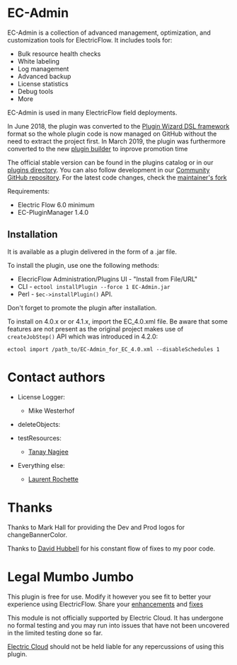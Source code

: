 # EC-Admin

EC-Admin is a collection of advanced management, optimization, and customization
tools for ElectricFlow. It includes tools for:

* Bulk resource health checks
* White labeling
* Log management
* Advanced backup
* License statistics
* Debug tools
* More

EC-Admin is used in many ElectricFlow field deployments.

In June 2018, the plugin was converted to the [Plugin Wizard DSL framework](https://github.com/electric-cloud/PluginWizard)
format so the whole plugin code is now managed on GitHub without the need
to extract the project first. In March 2019, the plugin was furthermore
converted to the new [plugin builder](https://github.com/electric-cloud/ec-plugin-tool)
to inprove promotion time

The official stable version can be found in the plugins catalog or in
our [plugins directory](https://electric-cloud.com/plugins/directory/p/ec-admin).
You can also follow development in our [Community GitHub repository](https://github.com/electric-cloud-community/EC-Admin).
For the latest code changes, check the [maintainer's fork](https://github.com/lrochette/EC-Admin)

Requirements:

* Electric Flow 6.0 minimum
* EC-PluginManager 1.4.0


## Installation

It is available as a plugin delivered in the form of a .jar file.

To install the plugin, use one the following methods:

* ElecricFlow Administration/Plugins UI - "Install from File/URL"
* CLI - `ectool installPlugin --force 1 EC-Admin.jar`
* Perl - `$ec->installPlugin()` API.

Don't forget to promote the plugin after installation.

To install on 4.0.x or or 4.1.x, import the EC_4.0.xml file. Be
aware that some features are not present as the original project
makes use of `createJobStep()` API which was introduced in 4.2.0:

```ectool import /path_to/EC-Admin_for_EC_4.0.xml --disableSchedules 1```



# Contact authors

* License Logger:
  * Mike Westerhof

* deleteObjects:
* testResources:
  * [Tanay Nagjee](https://github.com/tanaynagjee)

* Everything else:
  *  [Laurent Rochette](mailto:lrochette@electric-cloud.com)


# Thanks
Thanks to Mark Hall for providing the Dev and Prod logos for changeBannerColor.

Thanks to [David Hubbell](mailto:dhubbell@spkaa.com) for his constant flow of
fixes to my poor code.

# Legal Mumbo Jumbo

This plugin is free for use. Modify it however you see fit to better your
experience using ElectricFlow. Share
your [enhancements](https://github.com/electric-cloud-community/EC-DslDeploy/issues)
and [fixes](https://github.com/electric-cloud-community/EC-DslDeploy/pulls)

This module is not officially supported by Electric Cloud. It has undergone no
formal testing and you may run into issues that have not been uncovered in the
limited testing done so far.

[Electric Cloud](https://www.electric-cloud.com) should not be held liable for
any repercussions of using this plugin.
